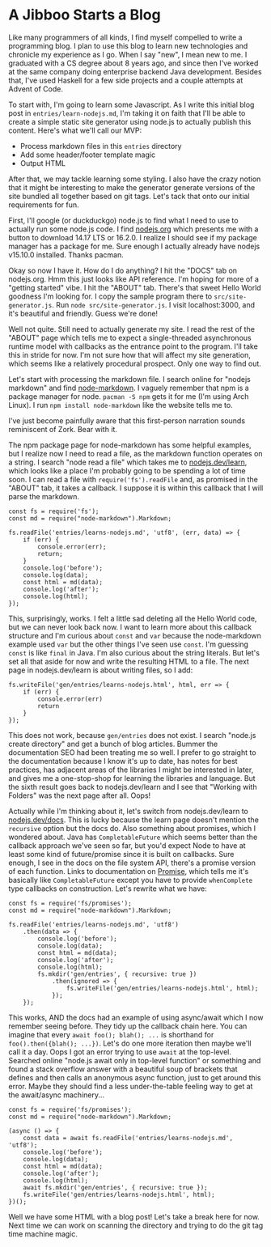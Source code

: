 A Jibboo Starts a Blog
======================

Like many programmers of all kinds, I find myself compelled to write a
programming blog. I plan to use this blog to learn new technologies and
chronicle my experience as I go. When I say "new", I mean new to me.
I graduated with a CS degree about 8 years ago, and since then I've
worked at the same company doing enterprise backend Java development.
Besides that, I've used Haskell for a few side projects and a couple
attempts at Advent of Code.

To start with, I'm going to learn some Javascript. As I write this
initial blog post in `entries/learn-nodejs.md`, I'm taking it on faith
that I'll be able to create a simple static site generator using node.js
to actually publish this content. Here's what we'll call our MVP:

*   Process markdown files in this `entries` directory
*   Add some header/footer template magic
*   Output HTML

After that, we may tackle learning some styling. I also have the crazy
notion that it might be interesting to make the generator generate
versions of the site bundled all together based on git tags. Let's tack
that onto our initial requirements for fun.

First, I'll google (or duckduckgo) node.js to find what I need to use to
actually run some node.js code. I find [nodejs.org][nodejs] which
presents me with a button to download 14.17 LTS or 16.2.0. I realize I
should see if my package manager has a package for me. Sure enough I
actually already have nodejs v15.10.0 installed. Thanks pacman.

[nodejs]: https://nodejs.org/en/

Okay so now I have it. How do I do anything? I hit the "DOCS" tab on
nodejs.org. Hmm this just looks like API reference. I'm hoping for more
of a "getting started" vibe. I hit the "ABOUT" tab. There's that sweet
Hello World goodness I'm looking for. I copy the sample program there to
`src/site-generator.js`. Run `node src/site-generator.js`. I visit
localhost:3000, and it's beautiful and friendly. Guess we're done!

Well not quite. Still need to actually generate my site. I read the rest
of the "ABOUT" page which tells me to expect a single-threaded
asynchronous runtime model with callbacks as the entrance point to the
program. I'll take this in stride for now. I'm not sure how that will
affect my site generation, which seems like a relatively procedural
prospect. Only one way to find out.

Let's start with processing the markdown file. I search online for
"nodejs markdown" and find [node-markdown][node-markdown]. I vaguely
remember that npm is a package manager for node. `pacman -S npm` gets it
for me (I'm using Arch Linux). I run `npm install node-markdown` like
the website tells me to.

[node-markdown]: https://www.npmjs.com/package/node-markdown

I've just become painfully aware that this first-person narration sounds
reminiscent of Zork. Bear with it.

The npm package page for node-markdown has some helpful examples, but I
realize now I need to read a file, as the markdown function operates on
a string. I search "node read a file" which takes me to
[nodejs.dev/learn][reading-files], which looks like a place I'm probably
going to be spending a lot of time soon. I can read a file with
`require('fs').readFile` and, as promised in the "ABOUT" tab, it takes a
callback. I suppose it is within this callback that I will parse the
markdown.

[reading-files]: https://nodejs.dev/learn/reading-files-with-nodejs

    const fs = require('fs');
    const md = require("node-markdown").Markdown;

    fs.readFile('entries/learns-nodejs.md', 'utf8', (err, data) => {
        if (err) {
            console.error(err);
            return;
        }
        console.log('before');
        console.log(data);
        const html = md(data);
        console.log('after');
        console.log(html);
    });

This, surprisingly, works. I felt a little sad deleting all the Hello
World code, but we can never look back now. I want to learn more about
this callback structure and I'm curious about `const` and `var` because
the node-markdown example used `var` but the other things I've seen use
`const`. I'm guessing `const` is like `final` in Java. I'm also curious
about the string literals. But let's set all that aside for now and
write the resulting HTML to a file. The next page in nodejs.dev/learn is
about writing files, so I add:

    fs.writeFile('gen/entries/learns-nodejs.html', html, err => {
        if (err) {
            console.error(err)
            return
        }
    });

This does not work, because `gen/entries` does not exist. I search
"node.js create directory" and get a bunch of blog articles. Bummer the
documentation SEO had been treating me so well. I prefer to go straight
to the documentation because I know it's up to date, has notes for best
practices, has adjacent areas of the libraries I might be interested in
later, and gives me a one-stop-shop for learning the libraries and
language. But the sixth result goes back to nodejs.dev/learn and I see
that "Working with Folders" was the next page after all. Oops!

Actually while I'm thinking about it, let's switch from nodejs.dev/learn
to [nodejs.dev/docs][nodejs-docs]. This is lucky because the learn page
doesn't mention the `recursive` option but the docs do. Also something
about promises, which I wondered about. Java has `CompletableFuture`
which seems better than the callback approach we've seen so far, but
you'd expect Node to have at least some kind of future/promise since it
is built on callbacks. Sure enough, I see in the docs on the file system
API, there's a promise version of each function. Links to documentation
on [Promise][promise], which tells me it's basically like
`CompletableFuture` except you have to provide `whenComplete` type
callbacks on construction. Let's rewrite what we have:

[promise]: https://developer.mozilla.org/en-US/docs/Web/JavaScript/Reference/Global_Objects/Promise
[nodejs-docs]: https://nodejs.org/docs/latest-v15.x/api/fs.html#fs_fs_mkdir_path_options_callback

    const fs = require('fs/promises');
    const md = require("node-markdown").Markdown;

    fs.readFile('entries/learns-nodejs.md', 'utf8')
        .then(data => {
            console.log('before');
            console.log(data);
            const html = md(data);
            console.log('after');
            console.log(html);
            fs.mkdir('gen/entries', { recursive: true })
                .then(ignored => {
                    fs.writeFile('gen/entries/learns-nodejs.html', html);
                });
        });

This works, AND the docs had an example of using async/await which I now
remember seeing before. They tidy up the callback chain here. You can
imagine that every `await foo(); blah(); ...` is shorthand for
`foo().then({blah(); ...})`. Let's do one more iteration then maybe
we'll call it a day. Oops I got an error trying to use `await` at the
top-level. Searched online "node.js await only in top-level function" or
something and found a stack overflow answer with a beautiful soup of
brackets that defines and then calls an anonymous async function, just
to get around this error. Maybe they should find a less under-the-table
feeling way to get at the await/async machinery...

    const fs = require('fs/promises');
    const md = require("node-markdown").Markdown;

    (async () => {
        const data = await fs.readFile('entries/learns-nodejs.md', 'utf8');
        console.log('before');
        console.log(data);
        const html = md(data);
        console.log('after');
        console.log(html);
        await fs.mkdir('gen/entries', { recursive: true });
        fs.writeFile('gen/entries/learns-nodejs.html', html);
    })();

Well we have some HTML with a blog post! Let's take a break here for
now. Next time we can work on scanning the directory and trying to do
the git tag time machine magic.
